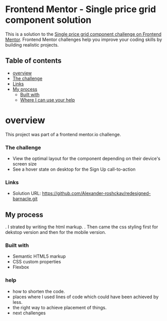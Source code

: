 # Frontend Mentor - Single price grid component solution

This is a solution to the [Single price grid component challenge on Frontend Mentor](https://www.frontendmentor.io/challenges/single-price-grid-component-5ce41129d0ff452fec5abbbc). Frontend Mentor challenges help you improve your coding skills by building realistic projects. 

## Table of contents
- [overview](#overiew)
 - [The challenge](#the-challenge)
  - [Links](#links)
- [My process](#my-process)
  - [Built with](#built-with)
  - [Where I can use your help](#help)

# overview
This project was part of a frontend mentor.io challenge.

### The challenge
- View the optimal layout for the component depending on their device's screen size
- See a hover state on desktop for the Sign Up call-to-action

### Links
- Solution URL: https://github.com/Alexander-roshckav/redesigned-barnacle.git

## My process
. I strated by writing the html markup.
. Then came the css styling first for dekstop version and then for the mobile version.

### Built with
- Semantic HTML5 markup
- CSS custom properties
- Flexbox

### help
- how to shorten the code.
- places where I used lines of code which could have been achieved by less.
- the right way to achieve placement of things.
- next challenges


